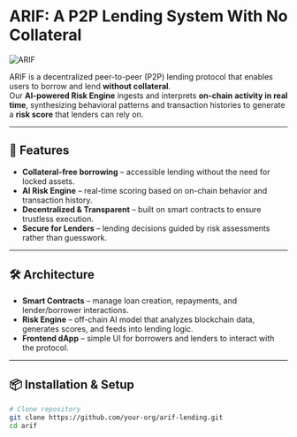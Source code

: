 # ARIF: A P2P Lending System With No Collateral
![ARIF](https://storage.googleapis.com/taikai-storage/images/dc987a00-8bbf-11f0-b5bd-23ceef80598500.jpeg)

ARIF is a decentralized peer-to-peer (P2P) lending protocol that enables users to borrow and lend **without collateral**.  
Our **AI-powered Risk Engine** ingests and interprets **on-chain activity in real time**, synthesizing behavioral patterns and transaction histories to generate a **risk score** that lenders can rely on.

---

## 🚀 Features
- **Collateral-free borrowing** – accessible lending without the need for locked assets.  
- **AI Risk Engine** – real-time scoring based on on-chain behavior and transaction history.  
- **Decentralized & Transparent** – built on smart contracts to ensure trustless execution.  
- **Secure for Lenders** – lending decisions guided by risk assessments rather than guesswork.  

---

## 🛠️ Architecture
- **Smart Contracts** – manage loan creation, repayments, and lender/borrower interactions.  
- **Risk Engine** – off-chain AI model that analyzes blockchain data, generates scores, and feeds into lending logic.  
- **Frontend dApp** – simple UI for borrowers and lenders to interact with the protocol.  

---

## 📦 Installation & Setup
```bash
# Clone repository
git clone https://github.com/your-org/arif-lending.git
cd arif
```
